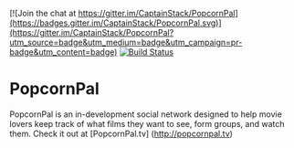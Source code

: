 [![Join the chat at https://gitter.im/CaptainStack/PopcornPal](https://badges.gitter.im/CaptainStack/PopcornPal.svg)](https://gitter.im/CaptainStack/PopcornPal?utm_source=badge&utm_medium=badge&utm_campaign=pr-badge&utm_content=badge)
[![Build Status](https://travis-ci.org/CaptainStack/popcorn-pal.svg)](https://travis-ci.org/CaptainStack/popcorn-pal)

# PopcornPal

PopcornPal is an in-development social network designed to help movie lovers keep track of what films they want to see, form groups, and watch them. Check it out at [PopcornPal.tv] (http://popcornpal.tv)
